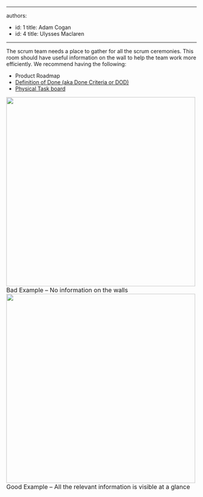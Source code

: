 

---
authors:
  - id: 1
    title: Adam Cogan
  - id: 4
    title: Ulysses Maclaren
---




<span class='intro'> 
  <p>The scrum team needs a place to gather for all the scrum ceremonies. This room should have useful information on the wall to help the team work more efficiently. We recommend having the following&#58;</p>
<ul>
    <li> Product Roadmap</li>
    <li><a href="/Management/RulesToSuccessfulProjects/Pages/DoYouGoBeyondDoneAndFollowADoneCriteria.aspx">Definition of Done (aka Done Criteria or DOD)</a></li>
    <li><a href="/Management/RulesToBetterScrumUsingTFS/Pages/PhysicalTaskboard.aspx">Physical Task board</a></li>
</ul>
 </span>

  <img width="500" class="ms-rteCustom-ImageArea" src="/Management/RulesToBetterScrumUsingTFS/PublishingImages/war-room-bad-example.jpg" alt="" />
<font size="-0" class="ms-rteCustom-FigureBad">Bad Example – No information on the walls</font>
<img width="500" class="ms-rteCustom-ImageArea" src="/Management/RulesToBetterScrumUsingTFS/PublishingImages/war-room-good-example.jpg" alt="" />
<font size="-0" class="ms-rteCustom-FigureGood">Good Example – All the relevant information is visible at a glance</font>



